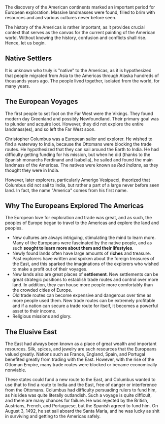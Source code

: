 The discovery of the American continents marked an important period for European exploration. Massive landmasses were found, filled to brim with resources and and various cultures never before seen. 

The history of the Americas is rather important, as it provides crucial context that serves as the canvas for the current painting of the American world. Without knowing the history, confusion and conflicts shall rise. Hence, let us begin.


## Native Settlers

It is unknown who truly is "native" to the Americas, as it is hypothesized that people migrated from Asia to the Americas through Alaska hundreds of thousands years ago. The people lived together, isolated from the world, for many years.


## The European Voyages

The first people to set foot on the Far West were the Vikings. They found modern day Greenland and possibly Newfoundland. Their primary goal was to plunder and acquire loot. However, they did not explore the entire landmass(es), and so left the Far West soon.

Christopher Columbus was a European sailor and explorer. He wished to find a waterway to India, because the Ottomans were blocking the trade routes. He hypothesized that they can sail around the Earth to India. He had difficulty getting funding for his mission, but when he did (thanks to the Spanish monarchs Ferdinand and Isabella), he sailed and found the main landmass of the Americas. The natives were known as *Red Indians*, as they thought they were in India.

However, later explorers, particularly Amerigo Vesipucci, theorized that Columbus did not sail to India, but rather a part of a large never before seen land. In fact, the name "America" comes from his first name. 


## Why The Europeans Explored The Americas

The European love for exploration and trade was great, and as such, the peoples of Europe began to travel to the Americas and explore the land and peoples.

- New cultures are always intriguing, stimulating the mind to learn more. Many of the Europeans were fascinated by the native people, and as such **sought to learn more about them and their lifestyles**.
- Newly found lands often have large amounts of **riches** and treasure. Past explorers have written and spoken about the foreign treasures of the East, and this sparked the imaginations of the explorers who wished to make a profit out of their voyages.
- New lands also are great places of **settlement**. New settlements can be great strategic positions to establish trade routes and control over more land. In addition, they can house more people more comfortably than the crowded cities of Europe.
- Old trade routes can become expensive and dangerous over time as more people used them. New trade routes can be extremely profitable and if a nation can secure a trade route for itself, it becomes a powerful asset to their income.
- Religious missions and glory.


## The Elusive East

The East had always been known as a place of great wealth and important resources. Silk, spices, and jewelry are such resources that the Europeans valued greatly. Nations such as France, England, Spain, and Portugal benefited greatly from trading with the East. However, with the rise of the Ottoman Empire, many trade routes were blocked or became economically nonviable. 

These states could fund a new route to the East, and Columbus wanted to use that to find a route to India and the East, free of danger or interference from the Ottomans. Columbus had difficulty persuading rulers to fund him, as his idea was quite literally outlandish. Such a voyage is quite difficult, and there are many chances for failure. He was rejected by the British, Austrians, French, and Portuguese, but the Spanish agreed to fund him. On August 3, 1492, he set sail aboard the Santa Maria, and he was lucky as shit in surviving and getting to the Americas safely.


## 